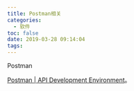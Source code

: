 ```yaml
---
title: Postman相关
categories:
  - 软件
toc: false
date: 2019-03-28 09:14:04
tags:
---
```

Postman
<!-- more -->
[Postman | API Development Environment](https://www.getpostman.com/)。  
